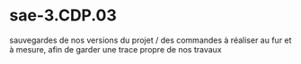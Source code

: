 # sae-3.CDP.03
sauvegardes de nos versions du projet / des commandes à réaliser au fur et à mesure, afin de garder une trace propre de nos travaux
